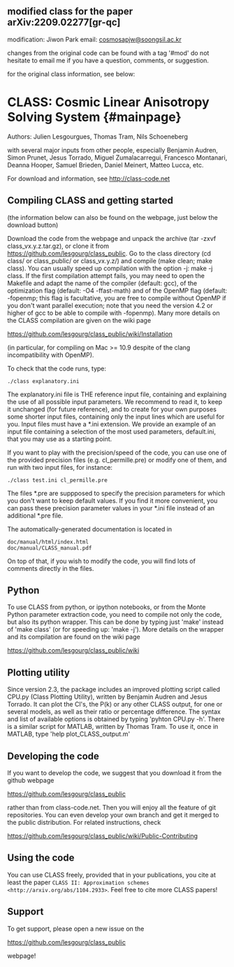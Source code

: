 modified class for the paper arXiv:2209.02277[gr-qc]
-----------------------------------


modification: Jiwon Park
email: cosmosapjw@soongsil.ac.kr


changes from the original code can be found with a tag '#mod'
do not hesitate to email me if you have a question, comments, or suggestion.


for the original class information, see below:


CLASS: Cosmic Linear Anisotropy Solving System  {#mainpage}
==============================================

Authors: Julien Lesgourgues, Thomas Tram, Nils Schoeneberg

with several major inputs from other people, especially Benjamin
Audren, Simon Prunet, Jesus Torrado, Miguel Zumalacarregui, Francesco
Montanari, Deanna Hooper, Samuel Brieden, Daniel Meinert, Matteo Lucca, etc.

For download and information, see http://class-code.net


Compiling CLASS and getting started
-----------------------------------

(the information below can also be found on the webpage, just below
the download button)

Download the code from the webpage and unpack the archive (tar -zxvf
class_vx.y.z.tar.gz), or clone it from
https://github.com/lesgourg/class_public. Go to the class directory
(cd class/ or class_public/ or class_vx.y.z/) and compile (make clean;
make class). You can usually speed up compilation with the option -j:
make -j class. If the first compilation attempt fails, you may need to
open the Makefile and adapt the name of the compiler (default: gcc),
of the optimization flag (default: -O4 -ffast-math) and of the OpenMP
flag (default: -fopenmp; this flag is facultative, you are free to
compile without OpenMP if you don't want parallel execution; note that
you need the version 4.2 or higher of gcc to be able to compile with
-fopenmp). Many more details on the CLASS compilation are given on the
wiki page

https://github.com/lesgourg/class_public/wiki/Installation

(in particular, for compiling on Mac >= 10.9 despite of the clang
incompatibility with OpenMP).

To check that the code runs, type:

    ./class explanatory.ini

The explanatory.ini file is THE reference input file, containing and
explaining the use of all possible input parameters. We recommend to
read it, to keep it unchanged (for future reference), and to create
for your own purposes some shorter input files, containing only the
input lines which are useful for you. Input files must have a *.ini
extension. We provide an example of an input file containing a
selection of the most used parameters, default.ini, that you may use as a
starting point.

If you want to play with the precision/speed of the code, you can use
one of the provided precision files (e.g. cl_permille.pre) or modify
one of them, and run with two input files, for instance:

    ./class test.ini cl_permille.pre

The files *.pre are suppposed to specify the precision parameters for
which you don't want to keep default values. If you find it more
convenient, you can pass these precision parameter values in your *.ini
file instead of an additional *.pre file.

The automatically-generated documentation is located in

    doc/manual/html/index.html
    doc/manual/CLASS_manual.pdf

On top of that, if you wish to modify the code, you will find lots of
comments directly in the files.

Python
------

To use CLASS from python, or ipython notebooks, or from the Monte
Python parameter extraction code, you need to compile not only the
code, but also its python wrapper. This can be done by typing just
'make' instead of 'make class' (or for speeding up: 'make -j'). More
details on the wrapper and its compilation are found on the wiki page

https://github.com/lesgourg/class_public/wiki

Plotting utility
----------------

Since version 2.3, the package includes an improved plotting script
called CPU.py (Class Plotting Utility), written by Benjamin Audren and
Jesus Torrado. It can plot the Cl's, the P(k) or any other CLASS
output, for one or several models, as well as their ratio or percentage
difference. The syntax and list of available options is obtained by
typing 'pyhton CPU.py -h'. There is a similar script for MATLAB,
written by Thomas Tram. To use it, once in MATLAB, type 'help
plot_CLASS_output.m'

Developing the code
--------------------

If you want to develop the code, we suggest that you download it from
the github webpage

https://github.com/lesgourg/class_public

rather than from class-code.net. Then you will enjoy all the feature
of git repositories. You can even develop your own branch and get it
merged to the public distribution. For related instructions, check

https://github.com/lesgourg/class_public/wiki/Public-Contributing

Using the code
--------------

You can use CLASS freely, provided that in your publications, you cite
at least the paper `CLASS II: Approximation schemes <http://arxiv.org/abs/1104.2933>`. Feel free to cite more CLASS papers!

Support
-------

To get support, please open a new issue on the

https://github.com/lesgourg/class_public

webpage!
